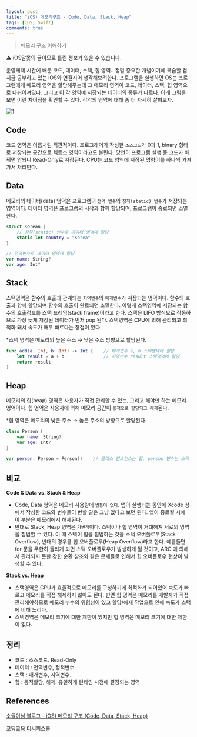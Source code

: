 ```yaml
---
layout: post
title: "iOS) 메모리구조 - Code, Data, Stack, Heap"
tags: [iOS, Swift]
comments: true
---
```


> 메모리 구조 이해하기  

⚠ iOS알못의 글이므로 틀린 정보가 있을 수 있습니다.  

운영체제 시간에 배운 코드, 데이터, 스택, 힙 영역.. 정말 중요한 개념이기에 복습할 겸 지금 공부하고 있는 iOS와 연결지어 생각해보려한다. 프로그램을 실행하면 OS는 프로그램에게 메모리 영역을 할당해주는데 그 메모리 영역이 코드, 데이터, 스택, 힙 영역으로 나뉘어져있다. 그리고 이 각 영역에 저장되는 데이터의 종류가 다르다. 아래 그림을 보면 이런 차이점을 확인할 수 있다. 각각의 영역에 대해 좀 더 자세히 살펴보자.

![1](https://user-images.githubusercontent.com/35067611/105793085-d9ae2300-5fcb-11eb-824d-7d389fc2db29.png)

## Code

코드 영역은 이름처럼 직관적이다. 프로그래머가 작성한 `소스코드`가 0과 1, binary 형태로 저장되는 공간으로 텍트스 영역이라고도 불린다. 당연히 프로그램 실행 중 코드가 바뀌면 안되니 Read-Only로 저장된다. CPU는 코드 영역에 저장된 명령어를 하나씩 가져가서 처리한다.

## Data

메모리의 데이터(data) 영역은 프로그램의 `전역 변수`와 `정적(static) 변수`가 저장되는 영역이다. 데이터 영역은 프로그램의 시작과 함께 할당되며, 프로그램이 종료되면 소멸한다.

```swift
struct Korean {
	// 정적(static) 변수로 데이터 영역에 할당
	static let country = "Korea"
}

// 전역변수로 데이터 영역에 할당
var name: String?
var age: Int?
```

## Stack

스택영역은 함수의 호출과 관계되는 `지역변수`와 `매개변수`가 저장되는 영역이다. 함수의 호출과 함께 할당되며 함수의 호출이 완료되면 소멸한다. 이렇게 스택영역에 저장되는 함수의 호출정보를 스택 프레임(stack frame)이라고 한다. 스택은 LIFO 방식으로 작동하므로 가장 늦게 저장된 데이터가 먼저 pop 된다. 스택영역은 CPU에 의해 관리되고 최적화 돼서 속도가 매우 빠르다는 장점이 있다.

*스택 영역은 메모리의 높은 주소 → 낮은 주소 방향으로 할당된다.

```swift
func add(a: Int, b: Int) -> Int {    // 매개변수 a, b 스택영역에 할당
    let result = a + b               // 지역변수 result 스택영역에 할당
    return result
}
```

## Heap

메모리의 힙(heap) 영역은 사용자가 직접 관리할 수 있는, 그리고 해야만 하는 메모리 영역이다. 힙 영역은 사용자에 의해 메모리 공간이 `동적으로 할당되고 해제`된다.

*힙 영역은 메모리의 낮은 주소 → 높은 주소의 방향으로 할당된다.

```swift
class Person {
    var name: String?
    var age: Int?
}

var person: Person = Person()    // 클래스 인스턴스는 힙, person 변수는 스택 영역에 할당
```

## 비교

**Code & Data vs. Stack & Heap**

- Code, Data 영역은 메모리 사용량에 `변동이 없다`. 앱이 실행되는 동안에 Xcode 상에서 작성한 코드와 변수들이 변할 일은 그냥 없다고 보면 된다. 앱이 종료될 시에 이 부분은 메모리에서 해제된다.
- 반대로 Stack, Heap 영역은 `가변적`이다. 스택이나 힙 영역이 거대해져 서로의 영역을 침범할 수 있다. 이 때 스택이 힙을 침범하는 것을 스택 오버플로우(Stack Overflow), 반대의 경우를 힙 오버플로우(Heap Overflow)라고 한다.  예를들면 for 문을 무한히 돌리게 되면 스택 오버플로우가 발생하게 될 것이고, ARC 에 의해서 관리되지 못한 강한 순환 참조와 같은 문제들로 인해서 힙 오버플로우 현상이 발생할 수 있다.

**Stack vs. Heap**

- 스택영역은 CPU가 효율적으로 메모리를 구성하기에 최적화가 되어있어 속도가 빠르고 메모리를 직접 해제하지 않아도 된다. 반면 힙 영역은 메모리를 개발자가 직접 관리해야하므로 메모리 누수의 위험성이 있고 할당/해제 작업으로 인해 속도가 스택에 비해 느리다.
- 스택영역은 메모리 크기에 대한 제한이 있지만 힙 영역은 메모리 크기에 대한 제한이 없다.

## 정리

- 코드 : 소스코드. Read-Only
- 데이터 : 전역변수, 정적변수.
- 스택 : 매개변수, 지역변수.
- 힙 : 동적할당, 해제. 유일하게 런타임 시점에 결정되는 영역

## References

[소들이님 블로그 - iOS) 메모리 구조 (Code, Data, Stack, Heap)](https://babbab2.tistory.com/25)

[코딩교육 티씨피스쿨](http://tcpschool.com/c/c_memory_structure)
